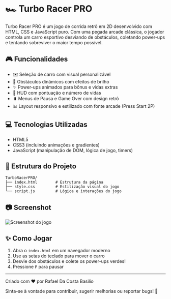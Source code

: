 # 🏎️ Turbo Racer PRO

Turbo Racer PRO é um jogo de corrida retrô em 2D desenvolvido com HTML, CSS e JavaScript puro. Com uma pegada arcade clássica, o jogador controla um carro esportivo desviando de obstáculos, coletando power-ups e tentando sobreviver o maior tempo possível.

## 🎮 Funcionalidades

- ✉️ Seleção de carro com visual personalizável
- 🚨 Obstáculos dinâmicos com efeitos de brilho
- ✨ Power-ups animados para bônus e vidas extras
- 🔢 HUD com pontuação e número de vidas
- ⏸️ Menus de Pausa e Game Over com design retrô
- 📊 Layout responsivo e estilizado com fonte arcade (Press Start 2P)

## 💻 Tecnologias Utilizadas

- HTML5
- CSS3 (incluindo animações e gradientes)
- JavaScript (manipulação de DOM, lógica de jogo, timers)

## 📆 Estrutura do Projeto

```
TurboRacerPRO/
├── index.html        # Estrutura da página
├── style.css         # Estilização visual do jogo
└── script.js         # Lógica e interações do jogo
```

## 📷 Screenshot

![Screenshot do jogo](screenshot.png)

## ✨ Como Jogar

1. Abra o `index.html` em um navegador moderno
2. Use as setas do teclado para mover o carro
3. Desvie dos obstáculos e colete os power-ups verdes!
4. Pressione `P` para pausar

---

Criado com ❤️ por Rafael Da Costa Basilio

Sinta-se à vontade para contribuir, sugerir melhorias ou reportar bugs! 🚀

